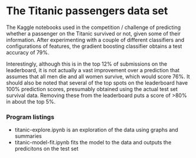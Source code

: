 # The Titanic passengers data set
The Kaggle notebooks used in the competition / challenge of predicting whether a passenger on the Titanic survived or not, given some of their information. After experimenting with a couple of different classifiers and configurations of features, the gradient boosting classifier obtains a test accuracy of 79%. 

Interestingly, although this is in the top 12% of submissions on the leaderboard, it is not actually a vast improvement over a prediction that assumes that all men die and all women survive, which would score 76%. It should also be noted that several of the top spots on the leaderboard have 100% prediction scores, presumably obtained using the actual test set survival data. Removing these from the leaderboard puts a score of >80% in about the top 5%.

### Program listings
* titanic-explore.ipynb is an exploration of the data using graphs and summaries
* titanic-model-fit.ipynb fits the model to the data and outputs the predicitons on the test set